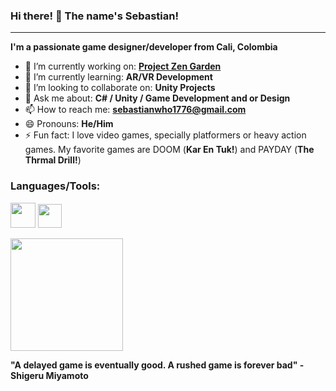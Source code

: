 ### Hi there! 👋 The name's Sebastian!

___
**I'm a passionate game designer/developer from Cali, Colombia**

- 🔭 I’m currently working on: **[Project Zen Garden](https://github.com/Seb1776/Project-Zen-Garden)**
- 🌱 I’m currently learning: **AR/VR Development**
- 👯 I’m looking to collaborate on: **Unity Projects**
- 💬 Ask me about: **C# / Unity / Game Development and or Design**
- 📫 How to reach me: **sebastianwho1776@gmail.com**
- 😄 Pronouns: **He/Him**
- ⚡ Fun fact: I love video games, specially platformers or heavy action games. My favorite games are DOOM (**Kar En Tuk!**) and PAYDAY (**The Thrmal Drill!**)

### Languages/Tools:
[<img src="https://cdn.worldvectorlogo.com/logos/unity-69.svg" width=40px>](https://unity.com)
[<img src="https://cdn.worldvectorlogo.com/logos/c--4.svg" width=38px>](https://docs.microsoft.com/en-us/dotnet/csharp/)

<img height="180em" src="https://github-readme-stats.vercel.app/api?username=Seb1776&show_icons=true&hide_border=true&&count_private=true&include_all_commits=true" />

**"A delayed game is eventually good. A rushed game is forever bad" -Shigeru Miyamoto**

